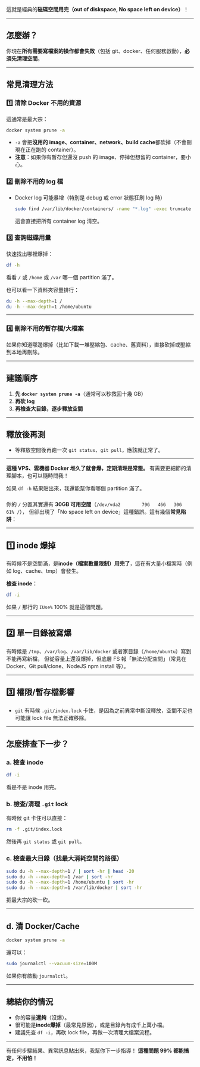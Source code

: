 這就是經典的**磁碟空間用完（out of diskspace, No space left on device）**！

---

## 怎麼辦？

你現在**所有需要寫檔案的操作都會失敗**（包括 git、docker、任何服務啟動），**必須先清理空間**。

---

## 常見清理方法

### 1️⃣ 清除 Docker 不用的資源

這通常是最大宗：

```bash
docker system prune -a
```

* `-a` 會把**沒用的 image、container、network、build cache**都砍掉（不會刪現在正在跑的 container）。
* **注意**：如果你有暫存但還沒 push 的 image、停掉但想留的 container，要小心。

### 2️⃣ 刪除不用的 log 檔

* Docker log 可能暴增（特別是 debug 或 error 狀態狂刷 log 時）

  ```bash
  sudo find /var/lib/docker/containers/ -name "*.log" -exec truncate -s 0 {} \;
  ```

  這會直接把所有 container log 清空。

### 3️⃣ 查詢磁碟用量

快速找出哪裡爆掉：

```bash
df -h
```

看看 `/` 或 `/home` 或 `/var` 哪一個 partition 滿了。

也可以看一下資料夾容量排行：

```bash
du -h --max-depth=1 /
du -h --max-depth=1 /home/ubuntu
```

---

### 4️⃣ 刪除不用的暫存檔/大檔案

如果你知道哪邊爆掉（比如下載一堆壓縮包、cache、舊資料），直接砍掉或壓縮到本地再刪除。

---

## 建議順序

1. **先 `docker system prune -a`**（通常可以秒救回十幾 GB）
2. **再砍 log**
3. **再檢查大目錄，逐步釋放空間**

---

## 釋放後再測

* 等釋放空間後再跑一次 `git status`、`git pull`，應該就正常了。

---

**這種 VPS、雲機器 Docker 堆久了就會爆，定期清理是常態。**
有需要更細節的清理腳本，也可以隨時問我！

如果 `df -h` 結果貼出來，我還能幫你看哪個 partition 滿了。

###
你的 `/` 分區其實還有 **30GB 可用空間**（`/dev/vda2        79G   46G   30G  61% /`），
但卻出現了「No space left on device」這種錯誤。這有幾個**常見陷阱**：

---

## 1️⃣ inode 爆掉

有時候不是空間滿，是**inode（檔案數量限制）用完了**，這在有大量小檔案時（例如 log、cache、tmp）會發生。

**檢查 inode：**

```bash
df -i
```

如果 `/` 那行的 `IUse%` 100% 就是這個問題。

---

## 2️⃣ 單一目錄被寫爆

有時候是 `/tmp`、`/var/log`、`/var/lib/docker` 或者家目錄（`/home/ubuntu`）寫到不能再寫新檔，
但從容量上還沒爆掉，但底層 FS 報「無法分配空間」（常見在 Docker、Git pull/clone、NodeJS npm install 等）。

---

## 3️⃣ 權限/暫存檔影響

* `git` 有時候 `.git/index.lock` 卡住，是因為之前異常中斷沒釋放，空間不足也可能讓 lock file 無法正確移除。

---

## 怎麼排查下一步？

### a. 檢查 inode

```bash
df -i
```

看是不是 inode 用完。

### b. 檢查/清理 `.git` lock

有時候 git 卡住可以直接：

```bash
rm -f .git/index.lock
```

然後再 `git status` 或 `git pull`。

### c. 檢查最大目錄（找最大消耗空間的路徑）

```bash
sudo du -h --max-depth=1 / | sort -hr | head -20
sudo du -h --max-depth=1 /var | sort -hr
sudo du -h --max-depth=1 /home/ubuntu | sort -hr
sudo du -h --max-depth=1 /var/lib/docker | sort -hr
```

把最大宗的砍一砍。

---

## d. 清 Docker/Cache

```bash
docker system prune -a
```

還可以：

```bash
sudo journalctl --vacuum-size=100M
```

如果你有啟動 `journalctl`。

---

## **總結你的情況**

* 你的容量**還夠**（沒爆）。
* 很可能是**inode爆掉**（最常見原因），或是目錄內有成千上萬小檔。
* 建議先查 `df -i`，再砍 lock file，再做一次清理大檔案流程。

---

有任何步驟結果、異常訊息貼出來，我幫你下一步指導！
**這種問題 99% 都能搞定，不用怕！**
